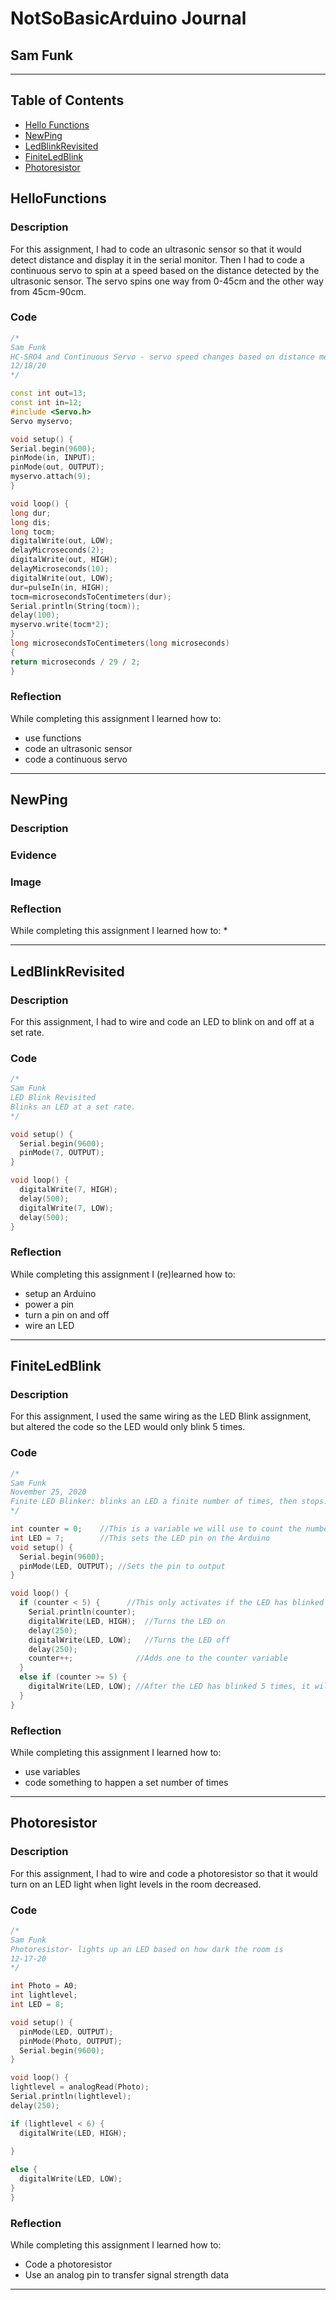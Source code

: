 # NotSoBasicArduino Journal

## Sam Funk

---
## Table of Contents
* [Hello Functions](#HelloFunctions)
* [NewPing](#NewPing)
* [LedBlinkRevisited](#LedBlinkRevisited)
* [FiniteLedBlink](#FiniteLedBlink)
* [Photoresistor](#Photoresistor)

## HelloFunctions

### Description

For this assignment, I had to code an ultrasonic sensor so that it would detect distance and display it in the serial monitor. Then I had to code a continuous servo to spin at a speed based on the distance detected by the ultrasonic sensor. The servo spins one way from 0-45cm and the other way from 45cm-90cm.

### Code

```C++
/*
Sam Funk
HC-SRO4 and Continuous Servo - servo speed changes based on distance measured
12/18/20
*/

const int out=13;
const int in=12;
#include <Servo.h>
Servo myservo;

void setup() {
Serial.begin(9600);
pinMode(in, INPUT);
pinMode(out, OUTPUT);
myservo.attach(9);
}

void loop() {
long dur;
long dis;
long tocm;
digitalWrite(out, LOW);
delayMicroseconds(2);
digitalWrite(out, HIGH);
delayMicroseconds(10);
digitalWrite(out, LOW);
dur=pulseIn(in, HIGH);
tocm=microsecondsToCentimeters(dur);
Serial.println(String(tocm));
delay(100);
myservo.write(tocm*2);
}
long microsecondsToCentimeters(long microseconds)
{
return microseconds / 29 / 2;
}
```

### Reflection

While completing this assignment I learned how to:
* use functions
* code an ultrasonic sensor
* code a continuous servo

---

## NewPing

### Description



### Evidence



### Image



### Reflection

While completing this assignment I learned how to:
* 

---

## LedBlinkRevisited

### Description

For this assignment, I had to wire and code an LED to blink on and off at a set rate.

### Code
```C++
/*
Sam Funk
LED Blink Revisited
Blinks an LED at a set rate.
*/

void setup() {
  Serial.begin(9600);
  pinMode(7, OUTPUT);
}

void loop() {
  digitalWrite(7, HIGH);
  delay(500);
  digitalWrite(7, LOW);
  delay(500);
}
```

### Reflection

While completing this assignment I (re)learned how to:
* setup an Arduino
* power a pin
* turn a pin on and off
* wire an LED

---

## FiniteLedBlink

### Description

For this assignment, I used the same wiring as the LED Blink assignment, but altered the code so the LED would only blink 5 times.

### Code
```C++
/*
Sam Funk
November 25, 2020
Finite LED Blinker: blinks an LED a finite number of times, then stops.
*/

int counter = 0;    //This is a variable we will use to count the number of times the LED blinks.
int LED = 7;        //This sets the LED pin on the Arduino
void setup() {
  Serial.begin(9600);
  pinMode(LED, OUTPUT); //Sets the pin to output
}

void loop() {
  if (counter < 5) {      //This only activates if the LED has blinked less than 5 times
    Serial.println(counter);
    digitalWrite(LED, HIGH);  //Turns the LED on
    delay(250);
    digitalWrite(LED, LOW);   //Turns the LED off
    delay(250);
    counter++;              //Adds one to the counter variable
  }
  else if (counter >= 5) {
    digitalWrite(LED, LOW); //After the LED has blinked 5 times, it will turn off
  }
}
```

### Reflection

While completing this assignment I learned how to:
* use variables
* code something to happen a set number of times

---

## Photoresistor

### Description

For this assignment, I had to wire and code a photoresistor so that it would turn on an LED light when light levels in the room decreased. 

### Code

```C++
/*
Sam Funk
Photoresistor- lights up an LED based on how dark the room is
12-17-20
*/

int Photo = A0;
int lightlevel;
int LED = 8;

void setup() {
  pinMode(LED, OUTPUT);
  pinMode(Photo, OUTPUT);
  Serial.begin(9600);
}

void loop() {
lightlevel = analogRead(Photo);
Serial.println(lightlevel);
delay(250);

if (lightlevel < 6) {
  digitalWrite(LED, HIGH);
  
}

else {
  digitalWrite(LED, LOW);
}
}
```

### Reflection

While completing this assignment I learned how to:
* Code a photoresistor
* Use an analog pin to transfer signal strength data

---
